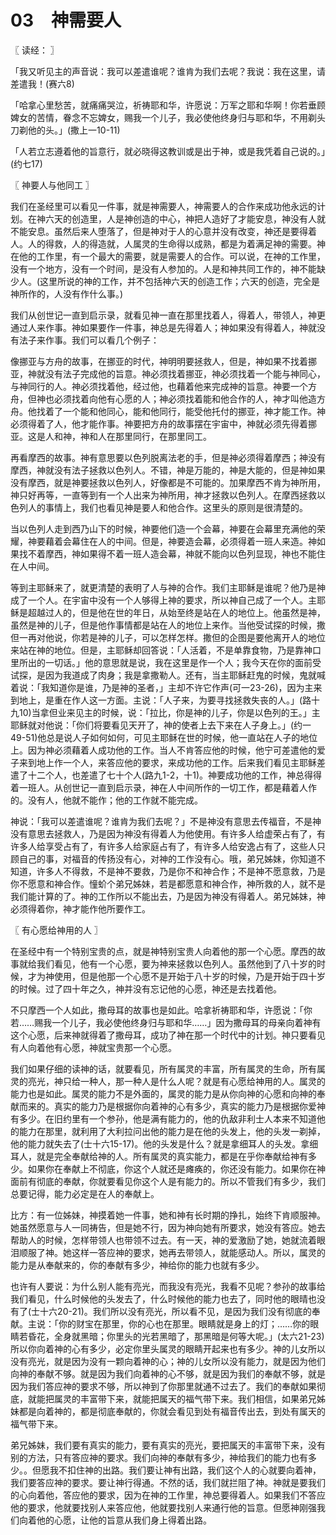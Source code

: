 # 03　神需要人



〖 读经： 〗

「我又听见主的声音说：我可以差遣谁呢？谁肯为我们去呢？我说：我在这里，请差遣我！(赛六8)

「哈拿心里愁苦，就痛痛哭泣，祈祷耶和华，许愿说：万军之耶和华啊！你若垂顾婢女的苦情，眷念不忘婢女，赐我一个儿子，我必使他终身归与耶和华，不用剃头刀剃他的头。」(撒上一10-11)

「人若立志遵着他的旨意行，就必晓得这教训或是出于神，或是我凭着自己说的。」(约七17)



〖 神要人与他同工 〗

我们在圣经里可以看见一件事，就是神需要人，神需要人的合作来成功他永远的计划。在神六天的创造里，人是神创造的中心，神把人造好了才能安息，神没有人就不能安息。虽然后来人堕落了，但是神对于人的心意并没有改变，神还是要得着人。人的得救，人的得造就，人属灵的生命得以成熟，都是为着满足神的需要。神在他的工作里，有一个最大的需要，就是需要人的合作。可以说，在神的工作里，没有一个地方，没有一个时间，是没有人参加的。人是和神共同工作的，神不能缺少人。(这里所说的神的工作，并不包括神六天的创造工作；六天的创造，完全是神所作的，人没有作什么事。)

我们从创世记一直到启示录，就看见神一直在那里找着人，得着人，带领人，神更通过人来作事。神如果要作一件事，神总是先得着人；神如果没有得着人，神就没有法子来作事。我们可以看几个例子：

像挪亚与方舟的故事，在挪亚的时代，神明明要拯救人，但是，神如果不找着挪亚，神就没有法子完成他的旨意。神必须找着挪亚，神必须找着一个能与神同心，与神同行的人。神必须找着他，经过他，也藉着他来完成神的旨意。神要一个方舟，但神也必须找着向他有心愿的人；神必须找着能和他合作的人，神才叫他造方舟。他找着了一个能和他同心，能和他同行，能受他托付的挪亚，神才能工作。神必须得着了人，他才能作事。神要把方舟的故事摆在宇宙中，神就必须先得着挪亚。这是人和神，神和人在那里同行，在那里同工。

再看摩西的故事。神有意思要以色列脱离法老的手，但是神必须得着摩西；神没有摩西，神就没有法子拯救以色列人。不错，神是万能的，神是大能的，但是神如果没有摩西，就是神要拯救以色列人，好像都是不可能的。加果摩西不肯为神所用，神只好再等，一直等到有一个人出来为神所用，神才拯救以色列人。在摩西拯救以色列人的事情上，我们也看见神是要人和他合作。这里头的原则是很清楚的。

当以色列人走到西乃山下的时候，神要他们造一个会幕，神要在会幕里充满他的荣耀，神要藉着会幕住在人的中间。但是，神要造会幕，必须得着一班人来造。神如果找不着摩西，神如果得不着一班人造会幕，神就不能向以色列显现，神也不能住在人中间。

等到主耶稣来了，就更清楚的表明了人与神的合作。我们主耶稣是谁呢？他乃是神成了一个人。在宇宙中没有一个人够得上神的要求，所以神自己成了一个人。主耶稣是超越过人的，但是他在世的年日，从始至终是站在人的地位上。他虽然是神，虽然是神的儿子，但是他作事情都是站在人的地位上来作。当他受试探的时候，撒但一再对他说，你若是神的儿子，可以怎样怎样。撒但的企图是要他离开人的地位来站在神的地位。但是，主耶稣却回答说：「人活着，不是单靠食物，乃是靠神口里所出的一切话。」他的意思就是说，我在这里是作一个人；我今天在你的面前受试探，是因为我道成了肉身；我是拿撒勒人。还有，当主耶稣赶鬼的时候，鬼就喊着说：「我知道你是谁，乃是神的圣者，」主却不许它作声(可一23-26)，因为主来到地上，是重在作人这一方面。主说：「人子来，为要寻找拯救失丧的人。」(路十九10)当拿但业来见主的时候，说：「拉比，你是神的儿子，你是以色列的王。」主耶稣就对他说：「你们将要看见天开了，神的使者上去下来在人子身上。」(约一49-51)他总是说人子如何如何，可见主耶稣在世的时候，他一直站在人子的地位上。因为神必须藉着人成功他的工作。当人不肯答应他的时候，他宁可差遣他的爱子来到地上作一个人，来答应他的要求，来成功他的工作。后来我们看见主耶稣差遣了十二个人，也差遣了七十个人(路九1-2，十1)。神要成功他的工作，神总得得着一班人。从创世记一直到启示录，神在人中间所作的一切工作，都是藉着人作的。没有人，他就不能作；他的工作就不能完成。

神说：「我可以差遣谁呢？谁肯为我们去呢？」不是神没有意思去传福音，不是神没有意思去拯救人，乃是因为神没有得着人为他使用。有许多人给虚荣占有了，有许多人给享受占有了，有许多人给家庭占有了，有许多人给安逸占有了，这些人只顾自己的事，对福音的传扬没有心，对神的工作没有心。哦，弟兄姊妹，你知道不知道，许多人不得救，不是神不要救，乃是你不和神合作；不是神不愿意救，乃是你不愿意和神合作。憧蚧个弟兄姊妹，若是都愿意和神合作，神所救的人，就不是我们能计算的了。神的工作所以不能出去，乃是因为神没有得着人。弟兄姊妹，神必须得着你，神才能作他所要作工。



〖 有心愿给神用的人 〗

在圣经中有一个特别宝贵的点，就是神特别宝贵人向着他的那一个心愿。摩西的故事就给我们看见，他有一个心愿，要为神来拯救以色列人。虽然他到了八十岁的时候，才为神使用，但是他那一个心愿不是开始于八十岁的时候，乃是开始于四十岁的时候。过了四十年之久，神并没有忘记他的心愿，神还是去找着他。

不只摩西一个人如此，撒母耳的故事也是如此。哈拿祈祷耶和华，许愿说：「你若……赐我一个儿子，我必使他终身归与耶和华……」因为撒母耳的母亲向着神有这个心愿，后来神就得着了撒母耳，成功了神在那一个时代中的计划。神只要看见有人向着他有心愿，神就宝贵那一个心愿。

我们如果仔细的读神的话，就要看见，所有属灵的丰富，所有属灵的生命，所有属灵的亮光，神只给一种人，那一种人是什么人呢？就是有心愿给神用的人。属灵的能力也是如此。属灵的能力不是外面的，属灵的能力是从你向神的心愿和向神的奉献而来的。真实的能力乃是根据你向着神的心有多少，真实的能力乃是根据你爱神有多少。在旧约里有一个参孙，他是满有能力的，他的仇敌非利士人本来不知道他的能力在那里，就利用了大利拉问出他的能力是在他的头发上，他的头发一剃掉，他的能力就失去了(士十六15-17)。他的头发是什么？就是拿细耳人的头发。拿细耳人，就是完全奉献给神的人。所有属灵的真实能力，都是在乎你奉献给神有多少。如果你在奉献上不彻底，你这个人就还是瘫痪的，你还没有能力。如果你在神面前有彻底的奉献，你就要看见你这个人是有能力的。所以不管我们有多少，我们总要记得，能力必定是在人的奉献上。

比方：有一位姊妹，神摸着她一件事，她和神有长时期的挣扎，始终下肯顺服神。她虽然愿意与人一同祷告，但是她不行，因为神向她有所要求，她没有答应。她去帮助人的时候，怎样带领人也带领不过去。有一天，神的爱激励了她，她就流着眼泪顺服了神。她这样一答应神的要求，她再去带领人，就能感动人。所以，属灵的能力是从奉献来的，你的奉献有多少，神给你的能力也就有多少。

也许有人要说：为什么别人能有亮光，而我没有亮光，我看不见呢？参孙的故事给我们看见，什么时候他的头发去了，什么时候他的能力也去了，同时他的眼晴也没有了(士十六20-21)。我们所以没有亮光，所以看不见，是因为我们没有彻底的奉献。主说：「你的财宝在那里，你的心也在那里。眼睛就是身上的灯；……你的眼睛若昏花，全身就黑暗；你里头的光若黑暗了，那黑暗是何等大呢。」(太六21-23)所以你向着神的心有多少，必定你里头属灵的眼睛开起来也有多少。神的儿女所以没有亮光，就是因为没有一颗向着神的心；神的儿女所以没有能力，就是因为他们向神的奉献不够。就是因为我们向着神的心不够，就是因为我们的奉献不够，就是因为我们答应神的要求不够，所以神到了你那里就通不过去了。我们的奉献如果彻底，就能把属灵的丰富带下来，就能把属天的福气带下来。我们相信，如果弟兄姊妹都是向着神的，都是彻底奉献的，你就会看见到处有福音传出去，到处有属天的福气带下来。

弟兄姊妹，我们要有真实的能力，要有真实的亮光，要把属天的丰富带下来，没有别的方法，只有答应神的要求。我们向神的奉献有多少，神给我们的能力也有多少。。但愿我不扣住神的出路。我们要让神有出路，我们这个人的心就要向着神，我们要答应神的要求。要让神行得通。不然的话，我们就拦阻了神。神就是要我们的心向着他，答应他的要求，因为在神的工作里，神总要得着人。如果我们不答应他的要求，他就要找别人来答应他，他就要找别人来通行他的旨意。但愿神刚强我们向着他的心愿，让他的旨意从我们身上得着出路。

